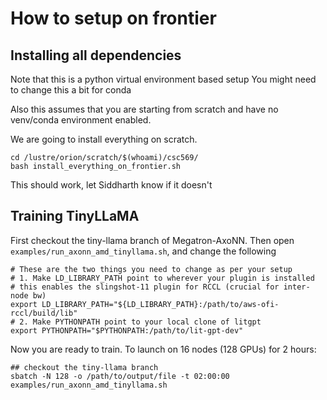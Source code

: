 # How to setup on frontier

## Installing all dependencies
Note that this is a python virtual environment based setup
You might need to change this a bit for conda 

Also this assumes that you are starting from scratch and have no venv/conda
environment enabled.

We are going to install everything on scratch.

```
cd /lustre/orion/scratch/$(whoami)/csc569/
bash install_everything_on_frontier.sh
```

This should work, let Siddharth know if it doesn't

## Training TinyLLaMA
First checkout the tiny-llama branch of Megatron-AxoNN.
Then open `examples/run_axonn_amd_tinyllama.sh`, and change the following

```
# These are the two things you need to change as per your setup
# 1. Make LD_LIBRARY_PATH point to wherever your plugin is installed
# this enables the slingshot-11 plugin for RCCL (crucial for inter-node bw)
export LD_LIBRARY_PATH="${LD_LIBRARY_PATH}:/path/to/aws-ofi-rccl/build/lib"
# 2. Make PYTHONPATH point to your local clone of litgpt
export PYTHONPATH="$PYTHONPATH:/path/to/lit-gpt-dev"
```

Now you are ready to train.
To launch on 16 nodes (128 GPUs) for 2 hours:
```
## checkout the tiny-llama branch
sbatch -N 128 -o /path/to/output/file -t 02:00:00 examples/run_axonn_amd_tinyllama.sh
``` 



